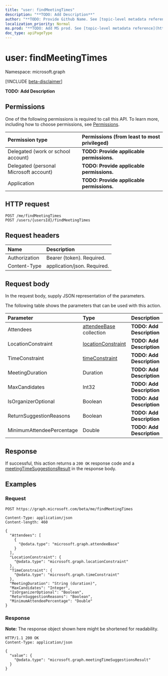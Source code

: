 ```yaml
---
title: "user: findMeetingTimes"
description: "**TODO: Add Description**"
author: "**TODO: Provide Github Name. See [topic-level metadata reference](https://msgo.azurewebsites.net/add/document/guidelines/metadata.html#topic-level-metadata)**"
localization_priority: Normal
ms.prod: "**TODO: Add MS prod. See [topic-level metadata reference](https://msgo.azurewebsites.net/add/document/guidelines/metadata.html#topic-level-metadata)**"
doc_type: apiPageType
---
```


# user: findMeetingTimes
Namespace: microsoft.graph

[!INCLUDE [beta-disclaimer](../../includes/beta-disclaimer.md)]

**TODO: Add Description**

## Permissions
One of the following permissions is required to call this API. To learn more, including how to choose permissions, see [Permissions](/graph/permissions-reference).

|Permission type|Permissions (from least to most privileged)|
|:---|:---|
|Delegated (work or school account)|**TODO: Provide applicable permissions.**|
|Delegated (personal Microsoft account)|**TODO: Provide applicable permissions.**|
|Application|**TODO: Provide applicable permissions.**|

## HTTP request

<!-- {
  "blockType": "ignored"
}
-->
``` http
POST /me/findMeetingTimes
POST /users/{usersId}/findMeetingTimes
```

## Request headers
|Name|Description|
|:---|:---|
|Authorization|Bearer {token}. Required.|
|Content-Type|application/json. Required.|

## Request body
In the request body, supply JSON representation of the parameters.

The following table shows the parameters that can be used with this action.

|Parameter|Type|Description|
|:---|:---|:---|
|Attendees|[attendeeBase](../resources/attendeebase.md) collection|**TODO: Add Description**|
|LocationConstraint|[locationConstraint](../resources/locationconstraint.md)|**TODO: Add Description**|
|TimeConstraint|[timeConstraint](../resources/timeconstraint.md)|**TODO: Add Description**|
|MeetingDuration|Duration|**TODO: Add Description**|
|MaxCandidates|Int32|**TODO: Add Description**|
|IsOrganizerOptional|Boolean|**TODO: Add Description**|
|ReturnSuggestionReasons|Boolean|**TODO: Add Description**|
|MinimumAttendeePercentage|Double|**TODO: Add Description**|



## Response

If successful, this action returns a `200 OK` response code and a [meetingTimeSuggestionsResult](../resources/meetingtimesuggestionsresult.md) in the response body.

## Examples

### Request
<!-- {
  "blockType": "request",
  "name": "user_findmeetingtimes"
}
-->
``` http
POST https://graph.microsoft.com/beta/me/findMeetingTimes

Content-Type: application/json
Content-length: 460

{
  "Attendees": [
    {
      "@odata.type": "microsoft.graph.attendeeBase"
    }
  ],
  "LocationConstraint": {
    "@odata.type": "microsoft.graph.locationConstraint"
  },
  "TimeConstraint": {
    "@odata.type": "microsoft.graph.timeConstraint"
  },
  "MeetingDuration": "String (duration)",
  "MaxCandidates": "Integer",
  "IsOrganizerOptional": "Boolean",
  "ReturnSuggestionReasons": "Boolean",
  "MinimumAttendeePercentage": "Double"
}
```


### Response
**Note:** The response object shown here might be shortened for readability.
<!-- {
  "blockType": "response",
  "truncated": true,
  "@odata.type": "microsoft.graph.meetingTimeSuggestionsResult"
}
-->
``` http
HTTP/1.1 200 OK
Content-Type: application/json

{
  "value": {
    "@odata.type": "microsoft.graph.meetingTimeSuggestionsResult"
  }
}
```

